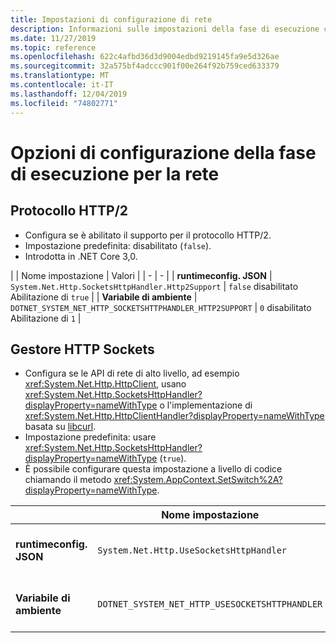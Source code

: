 ```yaml
---
title: Impostazioni di configurazione di rete
description: Informazioni sulle impostazioni della fase di esecuzione che configurano la rete per le app .NET Core.
ms.date: 11/27/2019
ms.topic: reference
ms.openlocfilehash: 622c4afbd36d3d9004edbd9219145fa9e5d326ae
ms.sourcegitcommit: 32a575bf4adccc901f00e264f92b759ced633379
ms.translationtype: MT
ms.contentlocale: it-IT
ms.lasthandoff: 12/04/2019
ms.locfileid: "74802771"
---
```

# <a name="run-time-configuration-options-for-networking"></a>Opzioni di configurazione della fase di esecuzione per la rete

## <a name="http2-protocol"></a>Protocollo HTTP/2

- Configura se è abilitato il supporto per il protocollo HTTP/2.
- Impostazione predefinita: disabilitato (`false`).
- Introdotta in .NET Core 3,0.

| | Nome impostazione | Valori |
| - | - |
| **runtimeconfig. JSON** | `System.Net.Http.SocketsHttpHandler.Http2Support` | `false` disabilitato<br/>Abilitazione di `true` |
| **Variabile di ambiente** | `DOTNET_SYSTEM_NET_HTTP_SOCKETSHTTPHANDLER_HTTP2SUPPORT` | `0` disabilitato<br/>Abilitazione di `1` |

## <a name="sockets-http-handler"></a>Gestore HTTP Sockets

- Configura se le API di rete di alto livello, ad esempio <xref:System.Net.Http.HttpClient>, usano <xref:System.Net.Http.SocketsHttpHandler?displayProperty=nameWithType> o l'implementazione di <xref:System.Net.Http.HttpClientHandler?displayProperty=nameWithType> basata su [libcurl](https://curl.haxx.se/libcurl/).
- Impostazione predefinita: usare <xref:System.Net.Http.SocketsHttpHandler?displayProperty=nameWithType> (`true`).
- È possibile configurare questa impostazione a livello di codice chiamando il metodo <xref:System.AppContext.SetSwitch%2A?displayProperty=nameWithType>.

| | Nome impostazione | Valori |
| - | - | - |
| **runtimeconfig. JSON** | `System.Net.Http.UseSocketsHttpHandler` | `true`-Abilita l'uso di <xref:System.Net.Http.SocketsHttpHandler><br/>`false`-Abilita l'uso di <xref:System.Net.Http.HttpClientHandler> |
| **Variabile di ambiente** | `DOTNET_SYSTEM_NET_HTTP_USESOCKETSHTTPHANDLER` | `1`-Abilita l'uso di <xref:System.Net.Http.SocketsHttpHandler><br/>`0`-Abilita l'uso di <xref:System.Net.Http.HttpClientHandler> |
